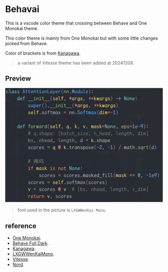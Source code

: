 # Behavai

This is a vscode color theme that crossing between Behave and One Monokai theme.

This color theme is mainly from One Monokai but with some little changes picked from Behave.

Color of brackets is from [Kanagawa](https://github.com/barklan/kanagawa.vscode).

> a variant of *Vitesse* theme has been added at 20241208.

## Preview

![Preview of Behavai](./behavai.jpg)

> font used in the picture is `LXGWWenKai Mono`.

## reference

- [One Monokai](https://github.com/azemoh/vscode-one-monokai).
- [Behave Full Dark](https://github.com/Chrismettal/Behave-full-Theme).
- [Kanagawa](https://github.com/barklan/kanagawa.vscode).
- [LXGWWenKaiMono](https://github.com/lxgw/LxgwWenKai).
- [Vitesse](https://github.com/antfu/vscode-theme-vitesse).
- [Nord](https://github.com/nordtheme/visual-studio-code).
